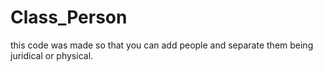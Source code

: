 # Class_Person
this code was made so that you can add people and separate them being juridical or physical.
